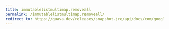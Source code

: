 ```yaml
---
title: immutablelistmultimap.removeall
permalink: /immutablelistmultimap.removeall/
redirect_to: https://guava.dev/releases/snapshot-jre/api/docs/com/google/common/collect/ImmutableListMultimap.html#removeAll-java.lang.Object-
---
```


